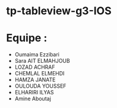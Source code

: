 # tp-tableview-g3-IOS
# Equipe :
- Oumaima Ezzibari
- Sara AIT ELMAHJOUB
- LOZAD ACHRAF
- CHEMLAL ELMEHDI
- HAMZA JANATE
- OULOUDA YOUSSEF 
- ELHARIRI ILYAS
- Amine Aboutaj
